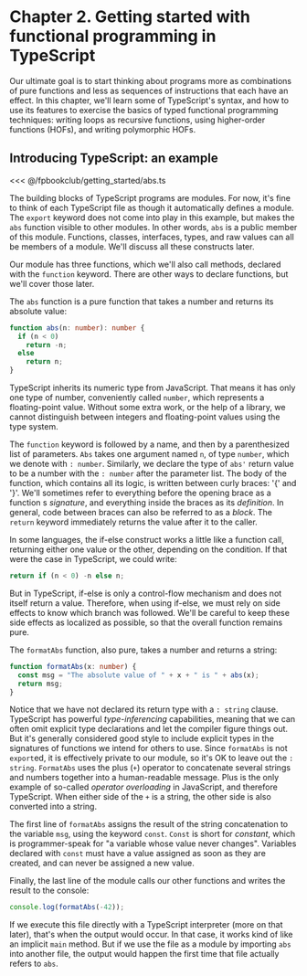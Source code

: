 # Chapter 2. Getting started with functional programming in TypeScript

Our ultimate goal is to start thinking about programs more as combinations of pure functions and less as sequences of
instructions that each have an effect. In this chapter, we'll learn some of TypeScript's syntax, and how to use
its features to exercise the basics of typed functional programming techniques: writing loops as recursive functions,
using higher-order functions (HOFs), and writing polymorphic HOFs.

## Introducing TypeScript: an example

<<< @/fpbookclub/getting_started/abs.ts

The building blocks of TypeScript programs are modules. For now, it's fine to think of each TypeScript file as though
it automatically defines a module. The `export` keyword does not come into play in this example, but makes the `abs`
function visible to other modules. In other words, `abs` is a public member of this module. Functions, classes,
interfaces, types, and raw values can all be members of a module. We'll discuss all these constructs later.

Our module has three functions, which we'll also call methods, declared with the `function` keyword. There are other
ways to declare functions, but we'll cover those later.

The `abs` function is a pure function that takes a number and returns its absolute value:

```typescript
function abs(n: number): number {
  if (n < 0)
    return -n;
  else
    return n;
}
```

TypeScript inherits its numeric type from JavaScript. That means it has only one type of number, conveniently called
`number`, which represents a floating-point value. Without some extra work, or the help of a library, we cannot
distinguish between integers and floating-point values using the type system.

The `function` keyword is followed by a name, and then by a parenthesized list of parameters. `Abs` takes one argument
named `n`, of type `number`, which we denote with `: number`. Similarly, we declare the type of `abs'` return value
to be a number with the `: number` after the parameter list. The body of the function, which contains all its logic, is
written between curly braces: '{' and '}'. We'll sometimes refer to everything before the opening brace as a function
s *signature*, and everything inside the braces as its *definition*. In general, code between braces can also be
referred to as a *block*. The `return` keyword immediately returns the value after it to the caller.

In some languages, the if-else construct works a little like a function call, returning either one value or the other,
depending on the condition. If that were the case in TypeScript, we could write:

```typescript
return if (n < 0) -n else n;
```

But in TypeScript, if-else is only a control-flow mechanism and does not itself return a value. Therefore, when using
if-else, we must rely on side effects to know which branch was followed. We'll be careful to keep these side effects as
localized as possible, so that the overall function remains pure.

The `formatAbs` function, also pure, takes a number and returns a string:

```typescript
function formatAbs(x: number) {
  const msg = "The absolute value of " + x + " is " + abs(x);
  return msg;
}
```

Notice that we have not declared its return type with a `: string` clause. TypeScript has powerful *type-inferencing*
capabilities, meaning that we can often omit explicit type declarations and let the compiler figure things out. But
it's generally considered good style to include explicit types in the signatures of functions we intend for others to
use. Since `formatAbs` is not `export`ed, it is effectively private to our module, so it's OK to leave out the
`: string`. `FormatAbs` uses the plus (`+`) operator to concatenate several strings and numbers together into a
human-readable message. Plus is the only example of so-called *operator overloading* in JavaScript, and therefore
TypeScript. When either side of the `+` is a string, the other side is also converted into a string.

The first line of `formatAbs` assigns the result of the string concatenation to the variable `msg`, using the keyword
`const`. `Const` is short for *constant*, which is programmer-speak for "a variable whose value never changes".
Variables declared with `const` must have a value assigned as soon as they are created, and can never be assigned a new
value.

Finally, the last line of the module calls our other functions and writes the result to the console:

```typescript
console.log(formatAbs(-42));
```

If we execute this file directly with a TypeScript interpreter (more on that later), that's when the output would
occur. In that case, it works kind of like an implicit `main` method. But if we use the file as a module by importing
`abs` into another file, the output would happen the first time that file actually refers to `abs`.
